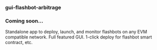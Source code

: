 ### gui-flashbot-arbitrage

### Coming soon...

Standalone app to deploy, launch, and monitor flashbots on any EVM compatible network. Full featured GUI. 1-click deploy for flashbot smart contract,  etc.
